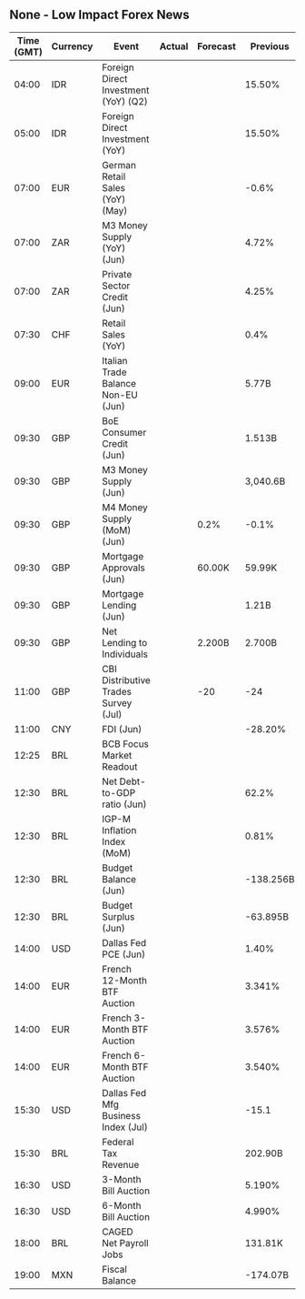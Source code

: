 ## None - Low Impact Forex News

| Time (GMT) | Currency | Event | Actual | Forecast | Previous |
|------|----------|-------|--------|----------|----------|
| 04:00 | IDR | Foreign Direct Investment (YoY) (Q2) |  |  | 15.50% |
| 05:00 | IDR | Foreign Direct Investment (YoY) |  |  | 15.50% |
| 07:00 | EUR | German Retail Sales (YoY) (May) |  |  | -0.6% |
| 07:00 | ZAR | M3 Money Supply (YoY) (Jun) |  |  | 4.72% |
| 07:00 | ZAR | Private Sector Credit (Jun) |  |  | 4.25% |
| 07:30 | CHF | Retail Sales (YoY) |  |  | 0.4% |
| 09:00 | EUR | Italian Trade Balance Non-EU (Jun) |  |  | 5.77B |
| 09:30 | GBP | BoE Consumer Credit (Jun) |  |  | 1.513B |
| 09:30 | GBP | M3 Money Supply (Jun) |  |  | 3,040.6B |
| 09:30 | GBP | M4 Money Supply (MoM) (Jun) |  | 0.2% | -0.1% |
| 09:30 | GBP | Mortgage Approvals (Jun) |  | 60.00K | 59.99K |
| 09:30 | GBP | Mortgage Lending (Jun) |  |  | 1.21B |
| 09:30 | GBP | Net Lending to Individuals |  | 2.200B | 2.700B |
| 11:00 | GBP | CBI Distributive Trades Survey (Jul) |  | -20 | -24 |
| 11:00 | CNY | FDI (Jun) |  |  | -28.20% |
| 12:25 | BRL | BCB Focus Market Readout |  |  |  |
| 12:30 | BRL | Net Debt-to-GDP ratio (Jun) |  |  | 62.2% |
| 12:30 | BRL | IGP-M Inflation Index (MoM) |  |  | 0.81% |
| 12:30 | BRL | Budget Balance (Jun) |  |  | -138.256B |
| 12:30 | BRL | Budget Surplus (Jun) |  |  | -63.895B |
| 14:00 | USD | Dallas Fed PCE (Jun) |  |  | 1.40% |
| 14:00 | EUR | French 12-Month BTF Auction |  |  | 3.341% |
| 14:00 | EUR | French 3-Month BTF Auction |  |  | 3.576% |
| 14:00 | EUR | French 6-Month BTF Auction |  |  | 3.540% |
| 15:30 | USD | Dallas Fed Mfg Business Index (Jul) |  |  | -15.1 |
| 15:30 | BRL | Federal Tax Revenue |  |  | 202.90B |
| 16:30 | USD | 3-Month Bill Auction |  |  | 5.190% |
| 16:30 | USD | 6-Month Bill Auction |  |  | 4.990% |
| 18:00 | BRL | CAGED Net Payroll Jobs |  |  | 131.81K |
| 19:00 | MXN | Fiscal Balance |  |  | -174.07B |
